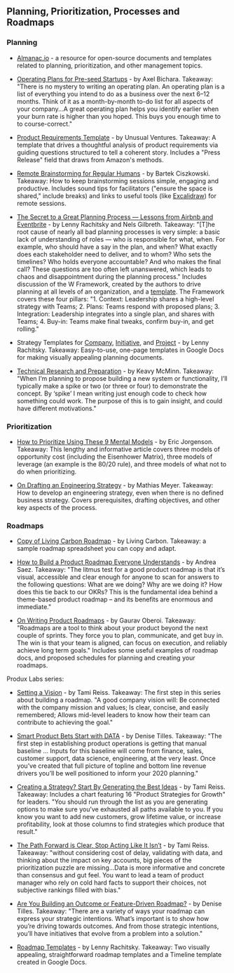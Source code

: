 ## Planning, Prioritization, Processes and Roadmaps

### Planning
- [Almanac.io](https://almanac.io/home) - a resource for open-source documents and templates related to planning, prioritization, and other management topics.

- [Operating Plans for Pre-seed Startups](https://blog.bolt.io/operating-plans/) - by Axel Bichara. Takeaway: "There is no mystery to writing an operating plan. An operating plan is a list of everything you intend to do as a business over the next 6–12 months. Think of it as a month-by-month to-do list for all aspects of your company...A great operating plan helps you identify earlier when your burn rate is higher than you hoped. This buys you enough time to to course-correct."

- [Product Requirements Template](https://docs.google.com/document/d/1TAPT8b2g1JQdoNcc9ssahGgWUp96X8_BWJ59zA7_E40/edit#heading=h.835a8667i59f) - by Unusual Ventures. Takeaway: A template that drives a thoughtful analysis of product requirements via guiding questions structured to tell a coherent story. Includes a "Press Release" field that draws from Amazon's methods.

- [Remote Brainstorming for Regular Humans](https://bartekci.substack.com/p/remote-brainstorming-for-regular) - by Bartek Ciszkowski. Takeaway: How to keep brainstorming sessions simple, engaging and productive. Includes sound tips for facilitators ("ensure the space is shared," include breaks) and links to useful tools (like [Excalidraw](https://github.com/excalidraw/excalidraw)) for remote sessions.

- [The Secret to a Great Planning Process — Lessons from Airbnb and Eventbrite](https://firstround.com/review/the-secret-to-a-great-planning-process-lessons-from-airbnb-and-eventbrite/) - by Lenny Rachitsky and Nels Gilbreth. Takeaway: "[T]he root cause of nearly all bad planning processes is very simple: a basic lack of understanding of roles — who is responsible for what, when. For example, who should have a say in the plan, and when? What exactly does each stakeholder need to deliver, and to whom? Who sets the timelines? Who holds everyone accountable? And who makes the final call? These questions are too often left unanswered, which leads to chaos and disappointment during the planning process." Includes discussion of the W Framework, created by the authors to drive planning at all levels of an organization, and a [template](https://docs.google.com/document/d/1JI73WrGplrhNE46aLyRD_B74gEynI77EPgXn1ic6WeQ/edit#). The Framework covers these four pillars: "1. Context: Leadership shares a high-level strategy with Teams; 2. Plans: Teams respond with proposed plans; 3. Integration: Leadership integrates into a single plan, and shares with Teams; 4. Buy-in: Teams make final tweaks, confirm buy-in, and get rolling."

- Strategy Templates for [Company](https://docs.google.com/document/d/1JI73WrGplrhNE46aLyRD_B74gEynI77EPgXn1ic6WeQ/edit), [Initiative](https://docs.google.com/document/d/1RQWuvWDgcAv1ylksFXtiwhuTbHLcL1byIcoXsbCQfic/edit#heading=h.b2dsyhbkdvd1), and [Project](https://docs.google.com/document/d/1541V32QgSwyCFWxtiMIThn-6n-2s7fVWztEWVa970uo/edit) - by Lenny Rachitsky. Takeaway: Easy-to-use, one-page templates in Google Docs for making visually appealing planning documents.

- [Technical Research and Preparation](https://keavy.com/work/technical-preparation/) - by Keavy McMinn. Takeaway: "When I’m planning to propose building a new system or functionality, I’ll typically make a spike or two (or three or four) to demonstrate the concept. By ‘spike’ I mean writing just enough code to check how something could work. The purpose of this is to gain insight, and could have different motivations."

### Prioritization
- [How to Prioritize Using These 9 Mental Models](https://medium.com/evergreen-business-weekly/how-to-prioritize-using-these-9-mental-models-daef8f03dd93) - by Eric Jorgenson. Takeaway: This lengthy and informative article covers three models of opportunity cost (including the Eisenhower Matrix), three models of leverage (an example is the 80/20 rule), and three models of what not to do when prioritizing. 

- [On Drafting an Engineering Strategy](https://www.paperplanes.de/2020/1/31/on-drafting-an-engineering-strategy.html) - by Mathias Meyer. Takeaway: How to develop an engineering strategy, even when there is no defined business strategy. Covers prerequisites, drafting objectives, and other key aspects of the process.

### Roadmaps
- [Copy of Living Carbon Roadmap](https://docs.google.com/spreadsheets/d/1wq5mRptgiixUawLtS4ley66NZxUS6VKRg2FoJeCPQzM/edit#gid=0) - by Living Carbon. Takeaway: a sample roadmap spreadsheet you can copy and adapt.

- [How to Build a Product Roadmap Everyone Understands](https://www.prodpad.com/blog/how-to-build-a-product-roadmap-everyone-understands/) - by Andrea Saez. Takeaway: "The litmus test for a good product roadmap is that it’s visual, accessible and clear enough for anyone to scan for answers to the following questions: What are we doing? Why are we doing it? How does this tie back to our OKRs? This is the fundamental idea behind a theme-based product roadmap – and its benefits are enormous and immediate."

- [On Writing Product Roadmaps](https://goberoi.com/on-writing-product-roadmaps-a4d72f96326c) - by Gaurav Oberoi. Takeaway: "Roadmaps are a tool to think about your product beyond the next couple of sprints. They force you to plan, communicate, and get buy in. The win is that your team is aligned, can focus on execution, and reliably achieve long term goals." Includes some useful examples of roadmap docs, and proposed schedules for planning and creating your roadmaps. 

Produx Labs series:
- [Setting a Vision](https://medium.com/the-produx-labs/annual-planning-that-doesnt-suck-55acc8daea6e) - by Tami Reiss. Takeaway: The first step in this series about building a roadmap. "A good company vision will: Be connected with the company mission and values; Is clear, concise, and easily remembered; Allows mid-level leaders to know how their team can contribute to achieving the goal."
- [Smart Product Bets Start with DATA](https://medium.com/the-produx-labs/smart-product-bets-start-with-data-67b5239d200b) - by Denise Tilles. Takeaway: "The first step in establishing product operations is getting that manual baseline ... Inputs for this baseline will come from finance, sales, customer support, data science, engineering, at the very least. Once you’ve created that full picture of topline and bottom line revenue drivers you’ll be well positioned to inform your 2020 planning."
- [Creating a Strategy? Start By Generating the Best Ideas](https://medium.com/the-produx-labs/creating-a-strategy-start-by-generating-the-best-ideas-d8986e0fa9ba) - by Tami Reiss. Takeaway: Includes a chart featuring 16 "Product Strategies for Growth" for leaders. "You should run through the list as you are generating options to make sure you’ve exhausted all paths available to you. If you know you want to add new customers, grow lifetime value, or increase profitability, look at those columns to find strategies which produce that result."
- [The Path Forward is Clear, Stop Acting Like It Isn’t](https://medium.com/the-produx-labs/the-path-forward-is-clear-stop-acting-like-it-isnt-5389b0eafcbd) - by Tami Reiss. Takeaway: "without considering cost of delay, validating with data, and thinking about the impact on key accounts, big pieces of the prioritization puzzle are missing...Data is more informative and concrete than consensus and gut feel. You want to lead a team of product manager who rely on cold hard facts to support their choices, not subjective rankings filled with bias." 
- [Are You Building an Outcome or Feature-Driven Roadmap?](https://medium.com/the-produx-labs/are-you-building-an-outcome-or-feature-driven-roadmap-903d632a04c7) - by Denise Tilles. Takeaway: "There are a variety of ways your roadmap can express your strategic intentions. What’s important is to show how you’re driving towards outcomes. And from those strategic intentions, you’ll have initiatives that evolve from a problem into a solution."

- [Roadmap Templates](https://docs.google.com/spreadsheets/d/1zlx3RuidNOW40Zf7gh07p2SqoR53Ungv9JFT-PhHwxI/edit#gid=184965050) - by Lenny Rachitsky. Takeaway: Two visually appealing, straightforward roadmap templates and a Timeline template created in Google Docs.
